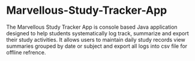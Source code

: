 # Marvellous-Study-Tracker-App
The Marvellous Study Tracker App is console based Java application designed to help students systematically log track, summarize and export their study activities.
It allows users to maintain daily study records view summaries grouped by date or subject and export all logs into csv file for offline refrence.
